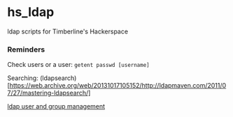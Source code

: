 # hs_ldap
ldap scripts for Timberline's Hackerspace

### Reminders

Check users or a user: `getent passwd [username]`

Searching: (ldapsearch)[https://web.archive.org/web/20131017105152/http://ldapmaven.com/2011/07/27/mastering-ldapsearch/]

[ldap user and group management](http://www.meso.northwestern.edu/intranet/recipies/useful-computer-files-and-programs/configuring-group-linux-servers-and-terminals-with-ldap-kerberos-and-nfs/ldap-user-and-group-management)


